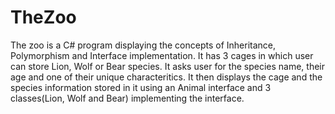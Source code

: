# TheZoo
The zoo is a C# program displaying the concepts of Inheritance, Polymorphism and Interface implementation.
It has 3 cages in which user can store Lion, Wolf or Bear species. It asks user for the species name, their age and one of their unique characteritics. It then displays the cage and the species information stored in it using an Animal interface and 3 classes(Lion, Wolf and Bear) implementing the interface.
